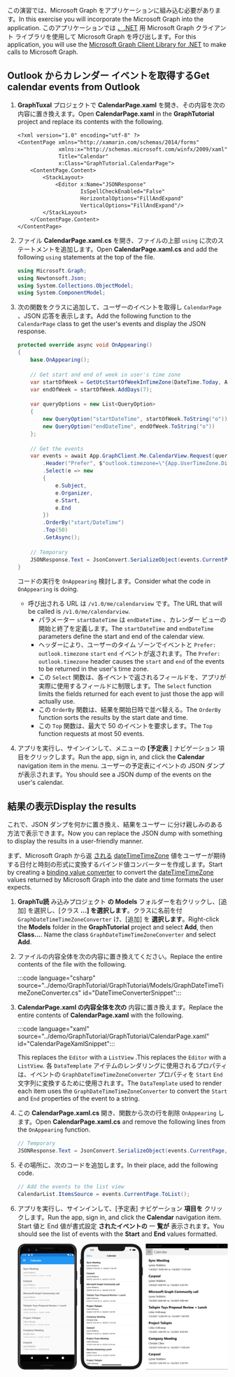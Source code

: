 <!-- markdownlint-disable MD002 MD041 -->

<span data-ttu-id="b9c17-101">この演習では、Microsoft Graph をアプリケーションに組み込む必要があります。</span><span class="sxs-lookup"><span data-stu-id="b9c17-101">In this exercise you will incorporate the Microsoft Graph into the application.</span></span> <span data-ttu-id="b9c17-102">このアプリケーションでは [、.NET](https://github.com/microsoftgraph/msgraph-sdk-dotnet) 用 Microsoft Graph クライアント ライブラリを使用して Microsoft Graph を呼び出します。</span><span class="sxs-lookup"><span data-stu-id="b9c17-102">For this application, you will use the [Microsoft Graph Client Library for .NET](https://github.com/microsoftgraph/msgraph-sdk-dotnet) to make calls to Microsoft Graph.</span></span>

## <a name="get-calendar-events-from-outlook"></a><span data-ttu-id="b9c17-103">Outlook からカレンダー イベントを取得する</span><span class="sxs-lookup"><span data-stu-id="b9c17-103">Get calendar events from Outlook</span></span>

1. <span data-ttu-id="b9c17-104">**GraphTuxal** プロジェクトで **CalendarPage.xaml** を開き、その内容を次の内容に置き換えます。</span><span class="sxs-lookup"><span data-stu-id="b9c17-104">Open **CalendarPage.xaml** in the **GraphTutorial** project and replace its contents with the following.</span></span>

    ```xaml
    <?xml version="1.0" encoding="utf-8" ?>
    <ContentPage xmlns="http://xamarin.com/schemas/2014/forms"
                 xmlns:x="http://schemas.microsoft.com/winfx/2009/xaml"
                 Title="Calendar"
                 x:Class="GraphTutorial.CalendarPage">
        <ContentPage.Content>
            <StackLayout>
                <Editor x:Name="JSONResponse"
                        IsSpellCheckEnabled="False"
                        HorizontalOptions="FillAndExpand"
                        VerticalOptions="FillAndExpand"/>
            </StackLayout>
        </ContentPage.Content>
    </ContentPage>
    ```

1. <span data-ttu-id="b9c17-105">ファイル **CalendarPage.xaml.cs** を開き、ファイルの上部 `using` に次のステートメントを追加します。</span><span class="sxs-lookup"><span data-stu-id="b9c17-105">Open **CalendarPage.xaml.cs** and add the following `using` statements at the top of the file.</span></span>

    ```csharp
    using Microsoft.Graph;
    using Newtonsoft.Json;
    using System.Collections.ObjectModel;
    using System.ComponentModel;
    ```

1. <span data-ttu-id="b9c17-106">次の関数をクラスに追加して、ユーザーのイベントを取得し `CalendarPage` 、JSON 応答を表示します。</span><span class="sxs-lookup"><span data-stu-id="b9c17-106">Add the following function to the `CalendarPage` class to get the user's events and display the JSON response.</span></span>

    ```csharp
    protected override async void OnAppearing()
    {
        base.OnAppearing();

        // Get start and end of week in user's time zone
        var startOfWeek = GetUtcStartOfWeekInTimeZone(DateTime.Today, App.UserTimeZone);
        var endOfWeek = startOfWeek.AddDays(7);

        var queryOptions = new List<QueryOption>
        {
            new QueryOption("startDateTime", startOfWeek.ToString("o")),
            new QueryOption("endDateTime", endOfWeek.ToString("o"))
        };

        // Get the events
        var events = await App.GraphClient.Me.CalendarView.Request(queryOptions)
            .Header("Prefer", $"outlook.timezone=\"{App.UserTimeZone.DisplayName}\"")
            .Select(e => new
            {
                e.Subject,
                e.Organizer,
                e.Start,
                e.End
            })
            .OrderBy("start/DateTime")
            .Top(50)
            .GetAsync();

        // Temporary
        JSONResponse.Text = JsonConvert.SerializeObject(events.CurrentPage, Formatting.Indented);
    }
    ```

    <span data-ttu-id="b9c17-107">コードの実行を `OnAppearing` 検討します。</span><span class="sxs-lookup"><span data-stu-id="b9c17-107">Consider what the code in `OnAppearing` is doing.</span></span>

    - <span data-ttu-id="b9c17-108">呼び出される URL は `/v1.0/me/calendarview` です。</span><span class="sxs-lookup"><span data-stu-id="b9c17-108">The URL that will be called is `/v1.0/me/calendarview`.</span></span>
        - <span data-ttu-id="b9c17-109">パラメーター `startDateTime` は `endDateTime` 、カレンダー ビューの開始と終了を定義します。</span><span class="sxs-lookup"><span data-stu-id="b9c17-109">The `startDateTime` and `endDateTime` parameters define the start and end of the calendar view.</span></span>
        - <span data-ttu-id="b9c17-110">ヘッダーにより、ユーザーのタイム ゾーンでイベントと `Prefer: outlook.timezone` `start` `end` イベントが返されます。</span><span class="sxs-lookup"><span data-stu-id="b9c17-110">The `Prefer: outlook.timezone` header causes the `start` and `end` of the events to be returned in the user's time zone.</span></span>
        - <span data-ttu-id="b9c17-111">この `Select` 関数は、各イベントで返されるフィールドを、アプリが実際に使用するフィールドに制限します。</span><span class="sxs-lookup"><span data-stu-id="b9c17-111">The `Select` function limits the fields returned for each event to just those the app will actually use.</span></span>
        - <span data-ttu-id="b9c17-112">この `OrderBy` 関数は、結果を開始日時で並べ替える。</span><span class="sxs-lookup"><span data-stu-id="b9c17-112">The `OrderBy` function sorts the results by the start date and time.</span></span>
        - <span data-ttu-id="b9c17-113">この `Top` 関数は、最大で 50 のイベントを要求します。</span><span class="sxs-lookup"><span data-stu-id="b9c17-113">The `Top` function requests at most 50 events.</span></span>

1. <span data-ttu-id="b9c17-114">アプリを実行し、サインインして、メニューの **[予定表** ] ナビゲーション 項目をクリックします。</span><span class="sxs-lookup"><span data-stu-id="b9c17-114">Run the app, sign in, and click the **Calendar** navigation item in the menu.</span></span> <span data-ttu-id="b9c17-115">ユーザーの予定表にイベントの JSON ダンプが表示されます。</span><span class="sxs-lookup"><span data-stu-id="b9c17-115">You should see a JSON dump of the events on the user's calendar.</span></span>

## <a name="display-the-results"></a><span data-ttu-id="b9c17-116">結果の表示</span><span class="sxs-lookup"><span data-stu-id="b9c17-116">Display the results</span></span>

<span data-ttu-id="b9c17-117">これで、JSON ダンプを何かに置き換え、結果をユーザー に分け親しみのある方法で表示できます。</span><span class="sxs-lookup"><span data-stu-id="b9c17-117">Now you can replace the JSON dump with something to display the results in a user-friendly manner.</span></span>

<span data-ttu-id="b9c17-118">まず、Microsoft Graph から返 [される](/xamarin/xamarin-forms/xaml/xaml-basics/data-binding-basics#binding-value-converters) [dateTimeTimeZone](/graph/api/resources/datetimetimezone?view=graph-rest-1.0) 値をユーザーが期待する日付と時刻の形式に変換するバインド値コンバーターを作成します。</span><span class="sxs-lookup"><span data-stu-id="b9c17-118">Start by creating a [binding value converter](/xamarin/xamarin-forms/xaml/xaml-basics/data-binding-basics#binding-value-converters) to convert the [dateTimeTimeZone](/graph/api/resources/datetimetimezone?view=graph-rest-1.0) values returned by Microsoft Graph into the date and time formats the user expects.</span></span>

1. <span data-ttu-id="b9c17-119">**GraphTu読** み込みプロジェクト **の Models** フォルダーを右クリックし、[追加] を選択し、[クラス **...] を選択します**。クラスに名前を付 `GraphDateTimeTimeZoneConverter` け、[追加] を **選択します**。</span><span class="sxs-lookup"><span data-stu-id="b9c17-119">Right-click the **Models** folder in the **GraphTutorial** project and select **Add**, then **Class...**. Name the class `GraphDateTimeTimeZoneConverter` and select **Add**.</span></span>

1. <span data-ttu-id="b9c17-120">ファイルの内容全体を次の内容に置き換えてください。</span><span class="sxs-lookup"><span data-stu-id="b9c17-120">Replace the entire contents of the file with the following.</span></span>

    :::code language="csharp" source="../demo/GraphTutorial/GraphTutorial/Models/GraphDateTimeTimeZoneConverter.cs" id="DateTimeConverterSnippet":::

1. <span data-ttu-id="b9c17-121">**CalendarPage.xaml の内容全体を次の** 内容に置き換えます。</span><span class="sxs-lookup"><span data-stu-id="b9c17-121">Replace the entire contents of **CalendarPage.xaml** with the following.</span></span>

    :::code language="xaml" source="../demo/GraphTutorial/GraphTutorial/CalendarPage.xaml" id="CalendarPageXamlSnippet":::

    <span data-ttu-id="b9c17-122">This replaces the `Editor` with a `ListView` .</span><span class="sxs-lookup"><span data-stu-id="b9c17-122">This replaces the `Editor` with a `ListView`.</span></span> <span data-ttu-id="b9c17-123">各 `DataTemplate` アイテムのレンダリングに使用されるプロパティは、イベントの `GraphDateTimeTimeZoneConverter` プロパティを `Start` `End` 文字列に変換するために使用されます。</span><span class="sxs-lookup"><span data-stu-id="b9c17-123">The `DataTemplate` used to render each item uses the `GraphDateTimeTimeZoneConverter` to convert the `Start` and `End` properties of the event to a string.</span></span>

1. <span data-ttu-id="b9c17-124">この **CalendarPage.xaml.cs** 開き、関数から次の行を削除 `OnAppearing` します。</span><span class="sxs-lookup"><span data-stu-id="b9c17-124">Open **CalendarPage.xaml.cs** and remove the following lines from the `OnAppearing` function.</span></span>

    ```csharp
    // Temporary
    JSONResponse.Text = JsonConvert.SerializeObject(events.CurrentPage, Formatting.Indented);
    ```

1. <span data-ttu-id="b9c17-125">その場所に、次のコードを追加します。</span><span class="sxs-lookup"><span data-stu-id="b9c17-125">In their place, add the following code.</span></span>

    ```csharp
    // Add the events to the list view
    CalendarList.ItemsSource = events.CurrentPage.ToList();
    ```

1. <span data-ttu-id="b9c17-126">アプリを実行し、サインインして、[予定表] ナビゲーション **項目を** クリックします。</span><span class="sxs-lookup"><span data-stu-id="b9c17-126">Run the app, sign in, and click the **Calendar** navigation item.</span></span> <span data-ttu-id="b9c17-127">Start 値と End 値が書式設定 **されたイベントの** 一 **覧が** 表示されます。</span><span class="sxs-lookup"><span data-stu-id="b9c17-127">You should see the list of events with the **Start** and **End** values formatted.</span></span>

    ![イベント表のスクリーンショット](./images/calendar-page.png)
